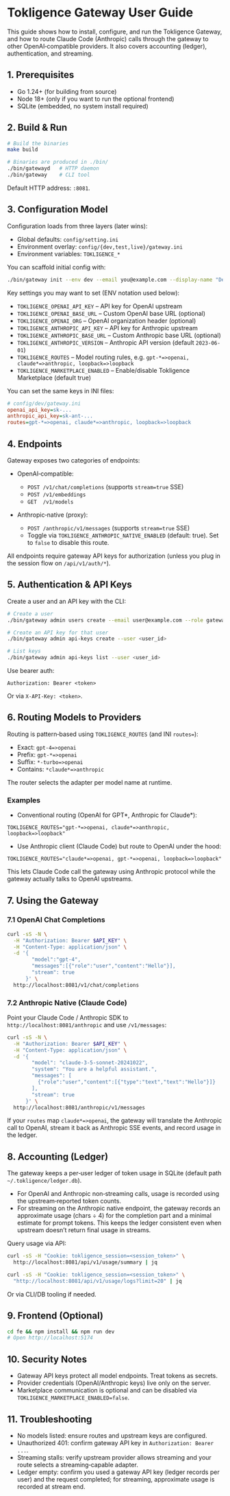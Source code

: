 # Tokligence Gateway User Guide

This guide shows how to install, configure, and run the Tokligence Gateway, and how to route Claude Code (Anthropic) calls through the gateway to other OpenAI‑compatible providers. It also covers accounting (ledger), authentication, and streaming.

## 1. Prerequisites

- Go 1.24+ (for building from source)
- Node 18+ (only if you want to run the optional frontend)
- SQLite (embedded, no system install required)

## 2. Build & Run

```bash
# Build the binaries
make build

# Binaries are produced in ./bin/
./bin/gatewayd   # HTTP daemon
./bin/gateway    # CLI tool
```

Default HTTP address: `:8081`.

## 3. Configuration Model

Configuration loads from three layers (later wins):
- Global defaults: `config/setting.ini`
- Environment overlay: `config/{dev,test,live}/gateway.ini`
- Environment variables: `TOKLIGENCE_*`

You can scaffold initial config with:

```bash
./bin/gateway init --env dev --email you@example.com --display-name "Dev Gateway"
```

Key settings you may want to set (ENV notation used below):

- `TOKLIGENCE_OPENAI_API_KEY` – API key for OpenAI upstream
- `TOKLIGENCE_OPENAI_BASE_URL` – Custom OpenAI base URL (optional)
- `TOKLIGENCE_OPENAI_ORG` – OpenAI organization header (optional)
- `TOKLIGENCE_ANTHROPIC_API_KEY` – API key for Anthropic upstream
- `TOKLIGENCE_ANTHROPIC_BASE_URL` – Custom Anthropic base URL (optional)
- `TOKLIGENCE_ANTHROPIC_VERSION` – Anthropic API version (default `2023-06-01`)
- `TOKLIGENCE_ROUTES` – Model routing rules, e.g. `gpt-*=>openai, claude*=>anthropic, loopback=>loopback`
- `TOKLIGENCE_MARKETPLACE_ENABLED` – Enable/disable Tokligence Marketplace (default true)

You can set the same keys in INI files:

```ini
# config/dev/gateway.ini
openai_api_key=sk-...
anthropic_api_key=sk-ant-...
routes=gpt-*=>openai, claude*=>anthropic, loopback=>loopback
```

## 4. Endpoints

Gateway exposes two categories of endpoints:

- OpenAI‑compatible:
  - `POST /v1/chat/completions` (supports `stream=true` SSE)
  - `POST /v1/embeddings`
  - `GET  /v1/models`

- Anthropic‑native (proxy):
  - `POST /anthropic/v1/messages` (supports `stream=true` SSE)
  - Toggle via `TOKLIGENCE_ANTHROPIC_NATIVE_ENABLED` (default: true). Set to `false` to disable this route.

All endpoints require gateway API keys for authorization (unless you plug in the session flow on `/api/v1/auth/*`).

## 5. Authentication & API Keys

Create a user and an API key with the CLI:

```bash
# Create a user
./bin/gateway admin users create --email user@example.com --role gateway_user --name "User"

# Create an API key for that user
./bin/gateway admin api-keys create --user <user_id>

# List keys
./bin/gateway admin api-keys list --user <user_id>
```

Use bearer auth:

```
Authorization: Bearer <token>
```

Or via `X-API-Key: <token>`.

## 6. Routing Models to Providers

Routing is pattern‑based using `TOKLIGENCE_ROUTES` (and INI `routes=`):

- Exact: `gpt-4=>openai`
- Prefix: `gpt-*=>openai`
- Suffix: `*-turbo=>openai`
- Contains: `*claude*=>anthropic`

The router selects the adapter per model name at runtime.

### Examples

- Conventional routing (OpenAI for GPT*, Anthropic for Claude*):

```
TOKLIGENCE_ROUTES="gpt-*=>openai, claude*=>anthropic, loopback=>loopback"
```

- Use Anthropic client (Claude Code) but route to OpenAI under the hood:

```
TOKLIGENCE_ROUTES="claude*=>openai, gpt-*=>openai, loopback=>loopback"
```

This lets Claude Code call the gateway using Anthropic protocol while the gateway actually talks to OpenAI upstreams.

## 7. Using the Gateway

### 7.1 OpenAI Chat Completions

```bash
curl -sS -N \
  -H "Authorization: Bearer $API_KEY" \
  -H "Content-Type: application/json" \
  -d '{
        "model":"gpt-4",
        "messages":[{"role":"user","content":"Hello"}],
        "stream": true
      }' \
  http://localhost:8081/v1/chat/completions
```

### 7.2 Anthropic Native (Claude Code)

Point your Claude Code / Anthropic SDK to `http://localhost:8081/anthropic` and use `/v1/messages`:

```bash
curl -sS -N \
  -H "Authorization: Bearer $API_KEY" \
  -H "Content-Type: application/json" \
  -d '{
        "model": "claude-3-5-sonnet-20241022",
        "system": "You are a helpful assistant.",
        "messages": [
          {"role":"user","content":[{"type":"text","text":"Hello"}]}
        ],
        "stream": true
      }' \
  http://localhost:8081/anthropic/v1/messages
```

If your `routes` map `claude*=>openai`, the gateway will translate the Anthropic call to OpenAI, stream it back as Anthropic SSE events, and record usage in the ledger.

## 8. Accounting (Ledger)

The gateway keeps a per‑user ledger of token usage in SQLite (default path `~/.tokligence/ledger.db`).

- For OpenAI and Anthropic non‑streaming calls, usage is recorded using the upstream‑reported token counts.
- For streaming on the Anthropic native endpoint, the gateway records an approximate usage (chars ÷ 4) for the completion part and a minimal estimate for prompt tokens. This keeps the ledger consistent even when upstream doesn’t return final usage in streams.

Query usage via API:

```bash
curl -sS -H "Cookie: tokligence_session=<session_token>" \
  http://localhost:8081/api/v1/usage/summary | jq

curl -sS -H "Cookie: tokligence_session=<session_token>" \
  "http://localhost:8081/api/v1/usage/logs?limit=20" | jq
```

Or via CLI/DB tooling if needed.

## 9. Frontend (Optional)

```bash
cd fe && npm install && npm run dev
# Open http://localhost:5174
```

## 10. Security Notes

- Gateway API keys protect all model endpoints. Treat tokens as secrets.
- Provider credentials (OpenAI/Anthropic keys) live only on the server.
- Marketplace communication is optional and can be disabled via `TOKLIGENCE_MARKETPLACE_ENABLED=false`.

## 11. Troubleshooting

- No models listed: ensure routes and upstream keys are configured.
- Unauthorized 401: confirm gateway API key in `Authorization: Bearer ...`.
- Streaming stalls: verify upstream provider allows streaming and your route selects a streaming‑capable adapter.
- Ledger empty: confirm you used a gateway API key (ledger records per user) and the request completed; for streaming, approximate usage is recorded at stream end.
